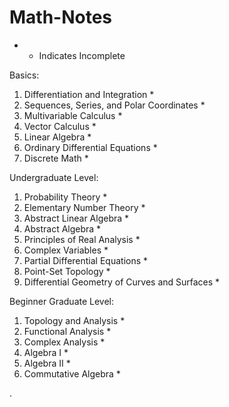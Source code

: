# Math-Notes

* - Indicates Incomplete


Basics:
1. Differentiation and Integration *
2. Sequences, Series, and Polar Coordinates *
3. Multivariable Calculus *
4. Vector Calculus *
5. Linear Algebra *
6. Ordinary Differential Equations *
7. Discrete Math *

Undergraduate Level:
1. Probability Theory *
3. Elementary Number Theory *
4. Abstract Linear Algebra *
5. Abstract Algebra *
6. Principles of Real Analysis *
7. Complex Variables *
9. Partial Differential Equations *
10. Point-Set Topology *
12. Differential Geometry of Curves and Surfaces *

Beginner Graduate Level: 
1. Topology and Analysis *
2. Functional Analysis *
3. Complex Analysis *
5. Algebra I *
6. Algebra II * 
7. Commutative Algebra *









       

    
  .   













